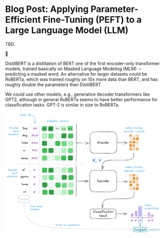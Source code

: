 # Blog Post: Applying Parameter-Efficient Fine-Tuning (PEFT) to a Large Language Model (LLM)

TBD.

:construction:

DistilBERT is a distillation of BERT one of the first encoder-only transformer models, trained basically on Masked Language Modeling (MLM) -- predicting a masked word.
An alternative for larger datasets could be RoBERTa, which was trained roughly on 10x more data than BERT, and has roughly double the parameters than DistilBERT.

We could use other models, e.g., generative decoder transformers like GPT2, although in general RoBERTa seems to have better performance for classification tasks.
GPT-2 is similar in size to RoBERTa.

![LLM Architecture Simplified](./assets/llm_simplified.png)
